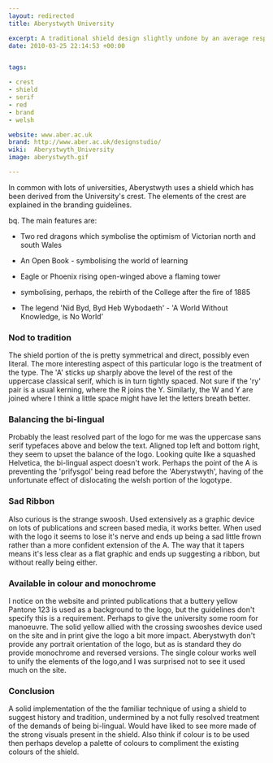 ```yaml
---
layout: redirected
title: Aberystwyth University

excerpt: A traditional shield design slightly undone by an average response to the challenge of designing bi-lingually.
date: 2010-03-25 22:14:53 +00:00


tags:

- crest
- shield
- serif
- red
- brand
- welsh

website: www.aber.ac.uk
brand: http://www.aber.ac.uk/designstudio/
wiki:  Aberystwyth_University
image: aberystwyth.gif

---
```


In common with lots of universities, Aberystwyth uses a shield which has been derived from the University's crest. The elements of the crest are explained in the branding guidelines.

<!-- more -->

bq. The main features are:

*   Two red dragons which symbolise the optimism of Victorian
north and south Wales

*   An Open Book - symbolising the world of learning

*   Eagle or Phoenix rising open-winged above a flaming tower

*   symbolising, perhaps, the rebirth of the College after the
fire of 1885

*   The legend 'Nid Byd, Byd Heb Wybodaeth' - 'A World Without
Knowledge, is No World’

### Nod to tradition

The shield portion of the is pretty symmetrical and direct, possibly even literal. The more interesting aspect of this particular logo is the treatment of the type. The 'A' sticks up sharply above the level of the rest of the uppercase classical serif, which is in turn tightly spaced. Not sure if the 'ry' pair is a usual kerning, where the R joins the Y. Similarly, the W and Y are joined where I think a little space might have let the letters breath better.

### Balancing the bi-lingual

Probably the least resolved part of the logo for me was the uppercase sans serif typefaces above and below the text. Aligned top left and bottom right, they seem to upset the balance of the logo. Looking quite like a squashed Helvetica, the bi-lingual aspect doesn't work. Perhaps the point of the A is preventing the 'prifysgol' being read before the 'Aberystwyth', having of the unfortunate effect of dislocating the welsh portion of the logotype.

### Sad Ribbon

Also curious is the strange swoosh. Used extensively as a graphic device on lots of publications and screen based media, it works better. When used with the logo it seems to lose it's nerve and ends up being a sad little frown rather than a more confident extension of the A. The way that it tapers means it's less clear as a flat graphic and ends up suggesting a ribbon, but without really being either.

### Available in colour and monochrome

I notice on the website and printed publications that a buttery yellow Pantone 123 is used as a background to the logo, but the guidelines don't specify this is a requirement. Perhaps to give the university some room for manoeuvre. The solid yellow allied with the crossing swooshes device used on the site and in print give the logo a bit more impact. Aberystwyth don't provide any portrait orientation of the logo, but as is standard they do provide monochrome and reversed versions. The single colour works well to unify the elements of the logo,and I was surprised not to see it used much on the site.

### Conclusion

A solid implementation of the the familiar technique of using a shield to suggest history and tradition, undermined by a not fully resolved treatment of the demands of being bi-lingual. Would have liked to see more made of the strong visuals present in the shield. Also think if colour is to be used then perhaps develop a palette of colours to compliment the existing colours of the shield.
